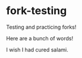 # fork-testing
Testing and practicing forks!

Here are a bunch of words!

I wish I had cured salami.
